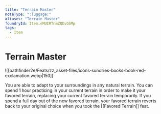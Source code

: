 ```yaml
---
title: "Terrain Master"
noteType: ":luggage:"
aliases: "Terrain Master"
foundryId: Item.eMUIRTnmZQDvGSMp
tags:
  - Item
---
```


# Terrain Master
![[pathfinder2e/Feats/zz_asset-files/icons-sundries-books-book-red-exclamation.webp|150]]

You are able to adapt to your surroundings in any natural terrain. You can spend 1 hour practicing in your current terrain in order to make it your favored terrain, replacing your current favored terrain temporarily. If you spend a full day out of the new favored terrain, your favored terrain reverts back to your original choice when you took the [[Favored Terrain]] feat.
